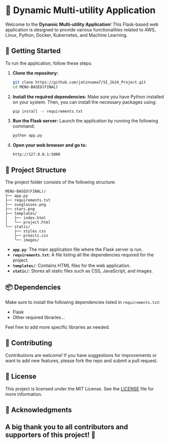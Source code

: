 # 🎉 Dynamic Multi-utility Application

Welcome to the **Dynamic Multi-utility Application**! This Flask-based web application is designed to provide various functionalities related to AWS, Linux, Python, Docker, Kubernetes, and Machine Learning. 

## 🚀 Getting Started

To run the application, follow these steps:

1. **Clone the repository:**
   ```bash
   git clone https://github.com/jatinnama7/SI_2k24_Project.git
   cd MENU-BASED(FINAL)
   ```

2. **Install the required dependencies:**
   Make sure you have Python installed on your system. Then, you can install the necessary packages using:
   ```bash
   pip install -r requirements.txt
   ```

3. **Run the Flask server:**
   Launch the application by running the following command:
   ```bash
   python app.py
   ```

4. **Open your web browser and go to:**
   ```
   http://127.0.0.1:5000
   ```

## 📁 Project Structure

The project folder consists of the following structure:

```
MENU-BASED(FINAL)/
├── app.py
├── requirements.txt
├── sunglasses.png
├── stars.png
├── templates/
│   ├── index.html
│   └── project.html
└── static/
    ├── styles.css
    ├── proects.css
    └── images/
```

- **`app.py`**: The main application file where the Flask server is run.
- **`requirements.txt`**: A file listing all the dependencies required for the project.
- **`templates/`**: Contains HTML files for the web application.
- **`static/`**: Stores all static files such as CSS, JavaScript, and images.

## 📦 Dependencies

Make sure to install the following dependencies listed in `requirements.txt`:

- Flask
- Other required libraries...

Feel free to add more specific libraries as needed.

## 🤝 Contributing

Contributions are welcome! If you have suggestions for improvements or want to add new features, please fork the repo and submit a pull request.

## 📄 License

This project is licensed under the MIT License. See the [LICENSE](LICENSE) file for more information.

## 🙏 Acknowledgments

A big thank you to all contributors and supporters of this project! 💖
--
